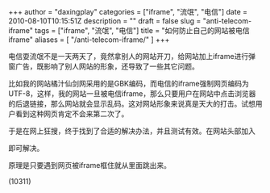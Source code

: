 +++
author = "daxingplay"
categories = ["iframe", "流氓", "电信"]
date = 2010-08-10T10:15:51Z
description = ""
draft = false
slug = "anti-telecom-iframe"
tags = ["iframe", "流氓", "电信"]
title = "如何防止自己的网站被电信iframe"
aliases = [
    "/anti-telecom-iframe/"
]
+++


电信耍流氓不是一天两天了，竟然拿别人的网站开刀，给网站加上iframe进行弹窗广告，既影响了别人网站的形象，还导致了一些其它问题。

比如我的网站橘汁仙剑网采用的是GBK编码，而电信的iframe强制网页编码为UTF-8，这样，我的网站一旦被电信iframe，那么只要用户在网站中点击浏览器的后退链接，那么网站就会显示乱码。这对网站形象来说真是天大的打击。试想用户看到这种网页肯定不会来第二次了。

于是在网上狂搜，终于找到了合适的解决办法，并且测试有效。在网站头部加入

<script language="javascript" type="text/javascript"> 
 if (top.location !== self.location) { 
 top.location=self.location; 
 } 
</script>

即可解决。

原理是只要遇到网页被iframe框住就从里面跳出来。

 (10311)


